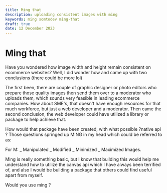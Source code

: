 ```yaml
---
title: Ming that
description: uploading consistent images with ming
keywords: ming somtodev ming-that
draft: true
date: 12 December 2023
---
```


# Ming that

Have you wondered how image width and height remain consistent on ecommerce websites? Well, I did wonder how and came up with two conclusions (there could be more lol)

The first been, there are couple of graphic designer or photo editors who prepare those quality images then send them over to a moderator who uploads them, which sounds very feasible in leading ecommerce companies. How about SME's, that doesn't have enough resources for that much workforce, but just a web developer and a moderator. Then came the second conclusion, the web developer could have utilized a library or package to help achieve that.

How would that package have been created, with what possible ?native api ? Those questions springed up MING in my head which could be referred to as:

For M:
_ Manipulated
_ Modified
_ Minimized
_ Maximized
Images.

Ming is really something basic, but I know that building this would help me understand how to utilize the canvas api which I have always been terrified of, and also I would be building a package that others could find useful apart from myself.

Would you use ming ?
